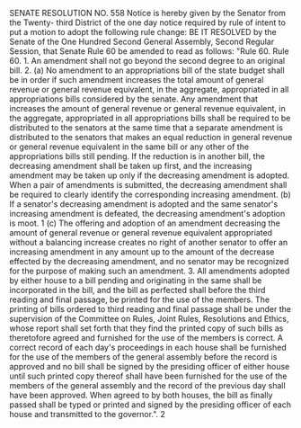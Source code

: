 SENATE RESOLUTION NO. 558
Notice is hereby given by the Senator from the Twenty-
third District of the one day notice required by rule
of intent to put a motion to adopt the following rule
change:
BE IT RESOLVED by the Senate of the One Hundred Second
General Assembly, Second Regular Session, that Senate Rule
60 be amended to read as follows:
"Rule 60. Rule 60. 1. An amendment shall not go
beyond the second degree to an original bill.
2. (a) No amendment to an appropriations bill of the
state budget shall be in order if such amendment increases
the total amount of general revenue or general revenue
equivalent, in the aggregate, appropriated in all
appropriations bills considered by the senate. Any
amendment that increases the amount of general revenue or
general revenue equivalent, in the aggregate, appropriated
in all appropriations bills shall be required to be
distributed to the senators at the same time that a separate
amendment is distributed to the senators that makes an equal
reduction in general revenue or general revenue equivalent
in the same bill or any other of the appropriations bills
still pending. If the reduction is in another bill, the
decreasing amendment shall be taken up first, and the
increasing amendment may be taken up only if the decreasing
amendment is adopted. When a pair of amendments is
submitted, the decreasing amendment shall be required to
clearly identify the corresponding increasing amendment.
(b) If a senator's decreasing amendment is adopted and
the same senator's increasing amendment is defeated, the
decreasing amendment's adoption is moot.
1
(c) The offering and adoption of an amendment
decreasing the amount of general revenue or general revenue
equivalent appropriated without a balancing increase creates
no right of another senator to offer an increasing amendment
in any amount up to the amount of the decrease effected by
the decreasing amendment, and no senator may be recognized
for the purpose of making such an amendment.
3. All amendments adopted by either house to a bill
pending and originating in the same shall be incorporated in
the bill, and the bill as perfected shall before the third
reading and final passage, be printed for the use of the
members. The printing of bills ordered to third reading and
final passage shall be under the supervision of the
Committee on Rules, Joint Rules, Resolutions and Ethics,
whose report shall set forth that they find the printed copy
of such bills as theretofore agreed and furnished for the
use of the members is correct. A correct record of each
day's proceedings in each house shall be furnished for the
use of the members of the general assembly before the record
is approved and no bill shall be signed by the presiding
officer of either house until such printed copy thereof
shall have been furnished for the use of the members of the
general assembly and the record of the previous day shall
have been approved. When agreed to by both houses, the bill
as finally passed shall be typed or printed and signed by
the presiding officer of each house and transmitted to the
governor.".
2
